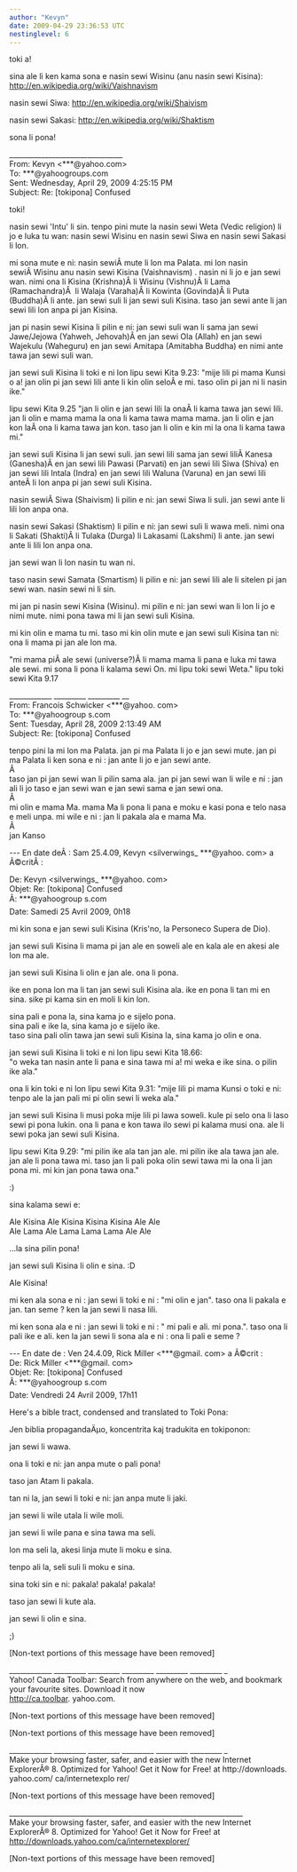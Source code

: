 ```yaml
---
author: "Kevyn"
date: 2009-04-29 23:36:53 UTC
nestinglevel: 6
---
```

toki a!  
  
sina ale li ken kama sona e nasin sewi Wisinu (anu nasin sewi Kisina): http://en.wikipedia.org/wiki/Vaishnavism  
  
nasin sewi Siwa: http://en.wikipedia.org/wiki/Shaivism  
  
nasin sewi Sakasi: http://en.wikipedia.org/wiki/Shaktism  
  
sona li pona!  
  
  
  
  
\_\_\_\_\_\_\_\_\_\_\_\_\_\_\_\_\_\_\_\_\_\_\_\_\_\_\_\_\_\_\_\_  
From: Kevyn <\*\*\*@yahoo.com>  
To: \*\*\*@yahoogroups.com  
Sent: Wednesday, April 29, 2009 4:25:15 PM  
Subject: Re: \[tokipona\] Confused  
  
  
  
  
  
toki!  
  
nasin sewi 'Intu' li sin. tenpo pini mute la nasin sewi Weta (Vedic religion) li jo e luka tu wan: nasin sewi Wisinu en nasin sewi Siwa en nasin sewi Sakasi li lon.  
  
mi sona mute e ni: nasin sewiÂ mute li lon ma Palata. mi lon nasin sewiÂ Wisinu anu nasin sewi Kisina (Vaishnavism) . nasin ni li jo e jan sewi wan. nimi ona li Kisina (Krishna)Â li Wisinu (Vishnu)Â li Lama (Ramachandra)Â  li Walaja (Varaha)Â li Kowinta (Govinda)Â li Puta (Buddha)Â li ante. jan sewi suli li jan sewi suli Kisina. taso jan sewi ante li jan sewi lili lon anpa pi jan Kisina.  
  
jan pi nasin sewi Kisina li pilin e ni: jan sewi suli wan li sama jan sewi Jawe/Jejowa (Yahweh, Jehovah)Â en jan sewi Ola (Allah) en jan sewi Wajekulu (Waheguru) en jan sewi Amitapa (Amitabha Buddha) en nimi ante tawa jan sewi suli wan.  
  
jan sewi suli Kisina li toki e ni lon lipu sewi Kita 9.23: "mije lili pi mama Kunsi o a! jan olin pi jan sewi lili ante li kin olin seloÂ e mi. taso olin pi jan ni li nasin ike."  
  
lipu sewi Kita 9.25 "jan li olin e jan sewi lili la onaÂ li kama tawa jan sewi lili. jan li olin e mama mama la ona li kama tawa mama mama. jan li olin e jan kon laÂ ona li kama tawa jan kon. taso jan li olin e kin mi la ona li kama tawa mi."  
  
jan sewi suli Kisina li jan sewi suli. jan sewi lili sama jan sewi liliÂ Kanesa (Ganesha)Â en jan sewi lili Pawasi (Parvati) en jan sewi lili Siwa (Shiva) en jan sewi lili Intala (Indra) en jan sewi lili Waluna (Varuna) en jan sewi lili anteÂ li lon anpa pi jan sewi suli Kisina.  
  
nasin sewiÂ Siwa (Shaivism) li pilin e ni: jan sewi Siwa li suli. jan sewi ante li lili lon anpa ona.  
  
nasin sewi Sakasi (Shaktism) li pilin e ni: jan sewi suli li wawa meli. nimi ona li Sakati (Shakti)Â li Tulaka (Durga) li Lakasami (Lakshmi) li ante. jan sewi ante li lili lon anpa ona.  
  
jan sewi wan li lon nasin tu wan ni.  
  
taso nasin sewi Samata (Smartism) li pilin e ni: jan sewi lili ale li sitelen pi jan sewi wan. nasin sewi ni li sin.  
  
mi jan pi nasin sewi Kisina (Wisinu). mi pilin e ni: jan sewi wan li lon li jo e nimi mute. nimi pona tawa mi li jan sewi suli Kisina.  
  
mi kin olin e mama tu mi. taso mi kin olin mute e jan sewi suli Kisina tan ni: ona li mama pi jan ale lon ma.  
  
"mi mama piÂ ale sewi (universe?)Â li mama mama li pana e luka mi tawa ale sewi. mi sona li pona li kalama sewi On. mi lipu toki sewi Weta." lipu toki sewi Kita 9.17  
  
\_\_\_\_\_\_\_\_\_\_\_\_ \_\_\_\_\_\_\_\_\_ \_\_\_\_\_\_\_\_\_ \_\_  
From: Francois Schwicker <\*\*\*@yahoo. com>  
To: \*\*\*@yahoogroup s.com  
Sent: Tuesday, April 28, 2009 2:13:49 AM  
Subject: Re: \[tokipona\] Confused  
  
tenpo pini la mi lon ma Palata. jan pi ma Palata li jo e jan sewi mute. jan pi ma Palata li ken sona e ni : jan ante li jo e jan sewi ante.  
Â   
taso jan pi jan sewi wan li pilin sama ala. jan pi jan sewi wan li wile e ni : jan ali li jo taso e jan sewi wan e jan sewi sama e jan sewi ona.  
Â   
mi olin e mama Ma. mama Ma li pona li pana e moku e kasi pona e telo nasa e meli unpa. mi wile e ni : jan li pakala ala e mama Ma.  
Â   
jan Kanso  
  
\--- En date deÂ : Sam 25.4.09, Kevyn <silverwings\_ \*\*\*@yahoo. com> a Ã©critÂ :  
  
De: Kevyn <silverwings\_ \*\*\*@yahoo. com>  
Objet: Re: \[tokipona\] Confused  
Ã: \*\*\*@yahoogroup s.com  
Date: Samedi 25 Avril 2009, 0h18  
  
mi kin sona e jan sewi suli Kisina (Kris'no, la Personeco Supera de Dio).  
  
jan sewi suli Kisina li mama pi jan ale en soweli ale en kala ale en akesi ale lon ma ale.  
  
jan sewi suli Kisina li olin e jan ale. ona li pona.  
  
ike en pona lon ma li tan jan sewi suli Kisina ala. ike en pona li tan mi en sina. sike pi kama sin en moli li kin lon.  
  
sina pali e pona la, sina kama jo e sijelo pona.  
sina pali e ike la, sina kama jo e sijelo ike.  
taso sina pali olin tawa jan sewi suli Kisina la, sina kama jo olin e ona.  
  
jan sewi suli Kisina li toki e ni lon lipu sewi Kita 18.66:  
"o weka tan nasin ante li pana e sina tawa mi a! mi weka e ike sina. o pilin ike ala."  
  
ona li kin toki e ni lon lipu sewi Kita 9.31: "mije lili pi mama Kunsi o toki e ni: tenpo ale la jan pali mi pi olin sewi li weka ala."  
  
jan sewi suli Kisina li musi poka mije lili pi lawa soweli. kule pi selo ona li laso sewi pi pona lukin. ona li pana e kon tawa ilo sewi pi kalama musi ona. ale li sewi poka jan sewi suli Kisina.  
  
lipu sewi Kita 9.29: "mi pilin ike ala tan jan ale. mi pilin ike ala tawa jan ale. jan ale li pona tawa mi. taso jan li pali poka olin sewi tawa mi la ona li jan pona mi. mi kin jan pona tawa ona."  
  
:)  
  
sina kalama sewi e:  
  
Ale Kisina Ale Kisina Kisina Kisina Ale Ale  
Ale Lama Ale Lama Lama Lama Ale Ale  
  
...la sina pilin pona!  
  
jan sewi suli Kisina li olin e sina. :D  
  
Ale Kisina!  
  
mi ken ala sona e ni : jan sewi li toki e ni : "mi olin e jan". taso ona li pakala e jan. tan seme ? ken la jan sewi li nasa lili.  
  
mi ken sona ala e ni : jan sewi li toki e ni : " mi pali e ali. mi pona.". taso ona li pali ike e ali. ken la jan sewi li sona ala e ni : ona li pali e seme ?  
  
\--- En date de : Ven 24.4.09, Rick Miller <\*\*\*@gmail. com> a Ã©crit :  
De: Rick Miller <\*\*\*@gmail. com>  
Objet: Re: \[tokipona\] Confused  
Ã: \*\*\*@yahoogroup s.com  
Date: Vendredi 24 Avril 2009, 17h11  
  
Here's a bible tract, condensed and translated to Toki Pona:  
  
Jen biblia propagandaÄµo, koncentrita kaj tradukita en tokiponon:  
  
jan sewi li wawa.  
  
ona li toki e ni: jan anpa mute o pali pona!  
  
taso jan Atam li pakala.  
  
tan ni la, jan sewi li toki e ni: jan anpa mute li jaki.  
  
jan sewi li wile utala li wile moli.  
  
jan sewi li wile pana e sina tawa ma seli.  
  
lon ma seli la, akesi linja mute li moku e sina.  
  
tenpo ali la, seli suli li moku e sina.  
  
sina toki sin e ni: pakala! pakala! pakala!  
  
taso jan sewi li kute ala.  
  
jan sewi li olin e sina.  
  
;)  
  
\[Non-text portions of this message have been removed\]  
  
\_\_\_\_\_\_\_\_\_\_\_\_ \_\_\_\_\_\_\_\_\_ \_\_\_\_\_\_\_\_\_ \_\_\_\_\_\_\_\_\_ \_\_\_\_\_\_\_\_\_ \_\_\_\_\_\_\_\_\_ \_  
Yahoo! Canada Toolbar: Search from anywhere on the web, and bookmark your favourite sites. Download it now  
http://ca.toolbar. yahoo.com.  
  
\[Non-text portions of this message have been removed\]  
  
\[Non-text portions of this message have been removed\]  
  
\_\_\_\_\_\_\_\_\_\_\_\_ \_\_\_\_\_\_\_\_\_ \_\_\_\_\_\_\_\_\_ \_\_\_\_\_\_\_\_\_ \_\_\_\_\_\_\_\_\_ \_\_\_\_\_\_\_\_\_ \_  
Make your browsing faster, safer, and easier with the new Internet ExplorerÂ® 8. Optimized for Yahoo! Get it Now for Free! at http://downloads. yahoo.com/ ca/internetexplo rer/  
  
\[Non-text portions of this message have been removed\]  
  
  
  
  
  
\_\_\_\_\_\_\_\_\_\_\_\_\_\_\_\_\_\_\_\_\_\_\_\_\_\_\_\_\_\_\_\_\_\_\_\_\_\_\_\_\_\_\_\_\_\_\_\_\_\_\_\_\_\_\_\_\_\_\_\_\_\_\_\_\_\_  
Make your browsing faster, safer, and easier with the new Internet ExplorerÂ® 8. Optimized for Yahoo! Get it Now for Free! at http://downloads.yahoo.com/ca/internetexplorer/  
  
\[Non-text portions of this message have been removed\]